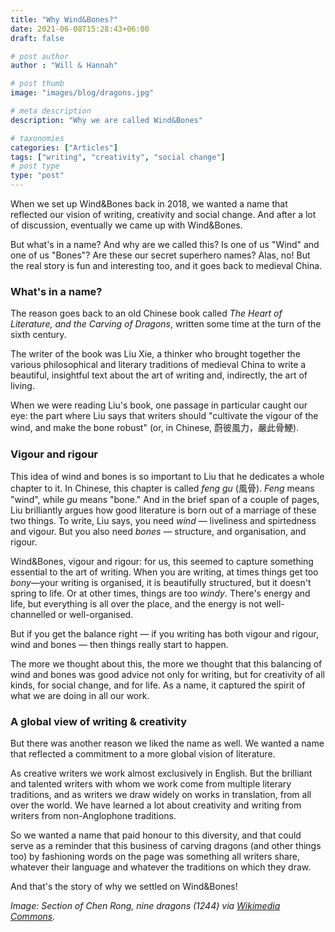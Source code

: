 ```yaml
---
title: "Why Wind&Bones?"
date: 2021-06-08T15:28:43+06:00
draft: false

# post author
author : "Will & Hannah"

# post thumb
image: "images/blog/dragons.jpg"

# meta description
description: "Why we are called Wind&Bones"

# taxonomies
categories: ["Articles"]
tags: ["writing", "creativity", "social change"]
# post type
type: "post"
---
```


When we set up Wind&Bones back in 2018, we wanted a name that reflected our vision of writing, creativity and social change. And after a lot of discussion, eventually we came up with Wind&Bones. 

But what's in a name? And why are we called this? Is one of us "Wind" and one of us "Bones"? Are these our secret superhero names? Alas, no! But the real story is fun and interesting too, and it goes back to medieval China. 

### What's in a name?
The reason goes back to an old Chinese book called *The Heart of Literature, and the Carving of Dragons*, written some time at the turn of the sixth century. 

The writer of the book was Liu Xie, a thinker who brought together the various philosophical and literary traditions of medieval China to write a beautiful, insightful text about the art of writing and, indirectly, the art of living. 

When we were reading Liu's book, one passage in particular caught our eye: the part where Liu says that writers should  "cultivate the vigour of the wind, and make the bone robust" (or, in Chinese,  蔚彼風力，嚴此骨鯁). 

### Vigour and rigour
This idea of wind and bones is so important to Liu that he dedicates a whole chapter to it. In Chinese, this chapter is called *feng gu* (風骨). *Feng* means "wind", while *gu* means "bone."  And in the brief span of a couple of pages, Liu brilliantly argues how good literature is born out of a marriage of these two things. To write, Liu says, you need *wind* — liveliness and spirtedness and vigour. But you also need *bones* — structure, and organisation, and rigour. 

Wind&Bones, vigour and rigour: for us, this seemed to capture something essential to the art of writing. When you are writing, at times things get too *bony*—your writing is organised, it is beautifully structured, but it doesn't spring to life. Or at other times, things are too *windy*. There's energy and life, but everything is all over the place, and the energy is not well-channelled or well-organised. 

But if you get the balance right — if you writing has both vigour and rigour, wind and bones — then things really start to happen. 

The more we thought about this, the more we thought that this balancing of wind and bones was good advice not only for writing, but for creativity of all kinds, for social change, and for life. As a name, it captured the spirit of what we are doing in all our work.

### A global view of writing & creativity
But there was another reason we liked the name as well. We wanted a name that reflected a commitment to a more global vision of literature. 

As creative writers we work almost exclusively in English. But the brilliant and talented writers with whom we work come from multiple literary traditions, and as writers we draw widely on works in translation, from all over the world. We  have learned a lot about creativity and writing from writers from non-Anglophone traditions.

So we wanted a name that paid honour to this diversity, and that could serve as a reminder that this business of carving dragons (and other things too) by fashioning words on the page was something all writers share, whatever their language and whatever the traditions on which they draw. 

And that's the story of why we settled on Wind&Bones! 


*Image: Section of Chen Rong, nine dragons (1244) via [Wikimedia Commons](https://commons.wikimedia.org/wiki/File:Chen_Rong_-_Nine_Dragons.jpg).*